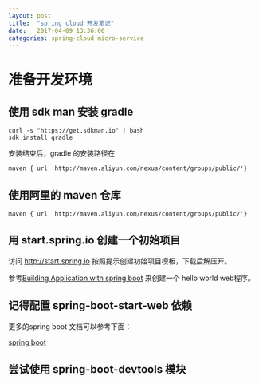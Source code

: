 ```yaml
---
layout: post
title:  "spring cloud 开发笔记"
date:   2017-04-09 13:36:00
categories: spring-cloud micro-service
---
```


# 准备开发环境

## 使用 sdk man 安装 gradle

	curl -s "https://get.sdkman.io" | bash
	sdk install gradle
	
安装结束后，gradle 的安装路径在
	
	maven { url 'http://maven.aliyun.com/nexus/content/groups/public/'}
	
## 使用阿里的 maven 仓库

	maven { url 'http://maven.aliyun.com/nexus/content/groups/public/'}
	
## 用 start.spring.io 创建一个初始项目

访问 http://start.spring.io 按照提示创建初始项目模板，下载后解压开。

参考[Building Application with spring boot](https://spring.io/guides/gs/spring-boot/)
来创建一个 hello world web程序。

## 记得配置 spring-boot-start-web 依赖

更多的spring boot 文档可以参考下面：

[spring boot](http://docs.spring.io/spring-boot/docs/1.5.2.RELEASE/reference/htmlsingle)

## 尝试使用 spring-boot-devtools 模块



